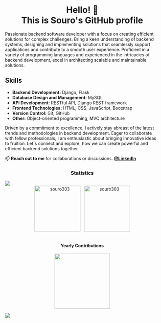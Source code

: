  <h1 align="center">Hello! 👋<br>This is Souro's GitHub profile</h1>

  <p>Passionate backend software developer with a focus on creating efficient solutions for complex challenges.
    Bring a keen understanding of backend systems, designing and implementing solutions that seamlessly support applications
    and contribute to a smooth user experience. Proficient in a variety of programming languages and experienced in the
    intricacies of backend development, excel in architecting scalable and maintainable solutions.</p>

  <h2>Skills</h2>
  <ul>
    <li><strong>Backend Development:</strong> Django, Flask</li>
    <li><strong>Database Design and Management:</strong> MySQL</li>
    <li><strong>API Development:</strong> RESTful API, Django REST framework</li>
    <li><strong>Frontend Technologies:</strong> HTML, CSS, JavaScript, Bootstrap</li>
    <li><strong>Version Control:</strong> Git, GitHub</li>
    <li><strong>Other:</strong> Object-oriented programming, MVC architecture</li>
  </ul>

  <p>Driven by a commitment to excellence, I actively stay abreast of the latest trends and methodologies in backend
    development. Eager to collaborate with fellow professionals, I am enthusiastic about bringing innovative ideas to
    fruition. Let's connect and explore, how we can create powerful and efficient backend solutions together.</p>

  <p>📫 <b>Reach out to me</b> for collaborations or discussions. <a href= "https://www.linkedin.com/in/souro303/"><b>@LinkedIn</b></a></p>

<h3 align="center">Statistics</h3>
<img src="https://user-images.githubusercontent.com/73097560/115834477-dbab4500-a447-11eb-908a-139a6edaec5c.gif">

<div align="center">
<img align="center" height="150em" src="https://github-readme-streak-stats.herokuapp.com/?user=souro303&theme=dark" alt="souro303" />
&nbsp;
<img align="center" height="150em" src="https://github-readme-stats.vercel.app/api/top-langs/?username=souro303&layout=compact&theme=dark" alt=souro303 />
</div>
<br>
<h4 align="center">Yearly Contributions</h4>
<p align="center">  
<img align="center" src="http://github-profile-summary-cards.vercel.app/api/cards/profile-details?username=souro303&theme=algolia" height="180em" />
</p>

<img src="https://user-images.githubusercontent.com/73097560/115834477-dbab4500-a447-11eb-908a-139a6edaec5c.gif">



